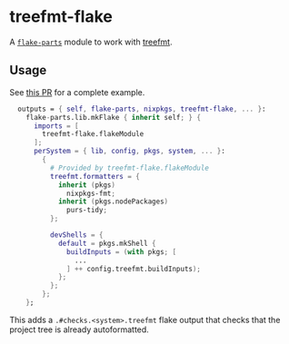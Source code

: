 # treefmt-flake

A [`flake-parts`](https://github.com/hercules-ci/flake-parts) module to work with [treefmt](https://github.com/numtide/treefmt).

## Usage

See [this PR](https://github.com/srid/haskell-template/pull/36) for a complete example.

```nix
  outputs = { self, flake-parts, nixpkgs, treefmt-flake, ... }:
    flake-parts.lib.mkFlake { inherit self; } {
      imports = [
        treefmt-flake.flakeModule
      ];
      perSystem = { lib, config, pkgs, system, ... }:
        {
          # Provided by treefmt-flake.flakeModule
          treefmt.formatters = {
            inherit (pkgs)
              nixpkgs-fmt;
            inherit (pkgs.nodePackages)
              purs-tidy;
          };

          devShells = {
            default = pkgs.mkShell {
              buildInputs = (with pkgs; [
                ...
              ] ++ config.treefmt.buildInputs);
            };
          };
        };
    };
```

This adds a `.#checks.<system>.treefmt` flake output that checks that the project tree is already autoformatted.
